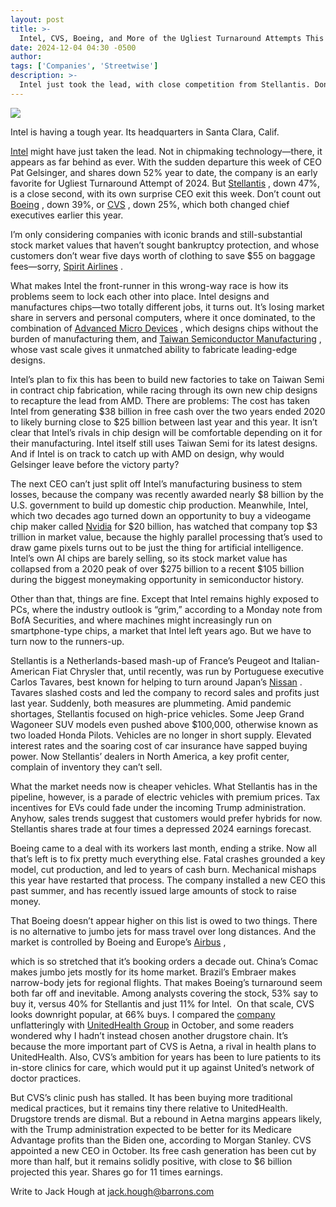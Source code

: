 ```yaml
---
layout: post
title: >-
  Intel, CVS, Boeing, and More of the Ugliest Turnaround Attempts This Year
date: 2024-12-04 04:30 -0500
author: 
tags: ['Companies', 'Streetwise']
description: >-
  Intel just took the lead, with close competition from Stellantis. Don’t count out Boeing.
---
```






 


 





![](https://images.barrons.com/im-07795686?width=548&height=366)


Intel is having a tough year. Its headquarters in Santa Clara, Calif.











 [Intel](https://www.barrons.com/market-data/stocks/intc?mod=article_chiclet) might have just taken the lead. Not in chipmaking technology—there, it appears as far behind as ever. With the sudden departure this week of CEO Pat Gelsinger, and shares down 52% year to date, the company is an early favorite for Ugliest Turnaround Attempt of 2024. But [Stellantis](https://www.barrons.com/market-data/stocks/stla?mod=article_chiclet) , down 47%, is a close second, with its own surprise CEO exit this week. Don’t count out [Boeing](https://www.barrons.com/market-data/stocks/ba?mod=article_chiclet) , down 39%, or [CVS](https://www.barrons.com/market-data/stocks/cvs?mod=article_chiclet) , down 25%, which both changed chief executives earlier this year.


 I’m only considering companies with iconic brands and still-substantial stock market values that haven’t sought bankruptcy protection, and whose customers don’t wear five days worth of clothing to save \$55 on baggage fees—sorry, [Spirit Airlines](https://www.barrons.com/market-data/stocks/saveq?mod=article_chiclet) . 


What makes Intel the front-runner in this wrong-way race is how its problems seem to lock each other into place. Intel designs and manufactures chips—two totally different jobs, it turns out. It’s losing market share in servers and personal computers, where it once dominated, to the combination of [Advanced Micro Devices](https://www.barrons.com/market-data/stocks/amd?mod=article_chiclet) , which designs chips without the burden of manufacturing them, and [Taiwan Semiconductor Manufacturing](https://www.barrons.com/market-data/stocks/2330?countrycode=tw&mod=article_chiclet) , whose vast scale gives it unmatched ability to fabricate leading-edge designs.


Intel’s plan to fix this has been to build new factories to take on Taiwan Semi in contract chip fabrication, while racing through its own new chip designs to recapture the lead from AMD. There are problems: The cost has taken Intel from generating \$38 billion in free cash over the two years ended 2020 to likely burning close to \$25 billion between last year and this year. It isn’t clear that Intel’s rivals in chip design will be comfortable depending on it for their manufacturing. Intel itself still uses Taiwan Semi for its latest designs. And if Intel is on track to catch up with AMD on design, why would Gelsinger leave before the victory party?


The next CEO can’t just split off Intel’s manufacturing business to stem losses, because the company was recently awarded nearly \$8 billion by the U.S. government to build up domestic chip production. Meanwhile, Intel, which two decades ago turned down an opportunity to buy a videogame chip maker called [Nvidia](https://www.barrons.com/market-data/stocks/nvda?mod=article_chiclet)  for \$20 billion, has watched that company top \$3 trillion in market value, because the highly parallel processing that’s used to draw game pixels turns out to be just the thing for artificial intelligence. Intel’s own AI chips are barely selling, so its stock market value has collapsed from a 2020 peak of over \$275 billion to a recent \$105 billion during the biggest moneymaking opportunity in semiconductor history.










Other than that, things are fine. Except that Intel remains highly exposed to PCs, where the industry outlook is “grim,” according to a Monday note from BofA Securities, and where machines might increasingly run on smartphone-type chips, a market that Intel left years ago. But we have to turn now to the runners-up. 


Stellantis is a Netherlands-based mash-up of France’s Peugeot and Italian-American Fiat Chrysler that, until recently, was run by Portuguese executive Carlos Tavares, best known for helping to turn around Japan’s [Nissan](https://www.barrons.com/market-data/stocks/7201?countrycode=jp&mod=article_chiclet) . Tavares slashed costs and led the company to record sales and profits just last year. Suddenly, both measures are plummeting. Amid pandemic shortages, Stellantis focused on high-price vehicles. Some Jeep Grand Wagoneer SUV models even pushed above \$100,000, otherwise known as two loaded Honda Pilots. Vehicles are no longer in short supply. Elevated interest rates and the soaring cost of car insurance have sapped buying power. Now Stellantis’ dealers in North America, a key profit center, complain of inventory they can’t sell.


What the market needs now is cheaper vehicles. What Stellantis has in the pipeline, however, is a parade of electric vehicles with premium prices. Tax incentives for EVs could fade under the incoming Trump administration. Anyhow, sales trends suggest that customers would prefer hybrids for now. Stellantis shares trade at four times a depressed 2024 earnings forecast.  


Boeing came to a deal with its workers last month, ending a strike. Now all that’s left is to fix pretty much everything else. Fatal crashes grounded a key model, cut production, and led to years of cash burn. Mechanical mishaps this year have restarted that process. The company installed a new CEO this past summer, and has recently issued large amounts of stock to raise money.  





That Boeing doesn’t appear higher on this list is owed to two things. There is no alternative to jumbo jets for mass travel over long distances. And the market is controlled by Boeing and Europe’s [Airbus](https://www.barrons.com/market-data/stocks/air?countrycode=fr&mod=article_chiclet) , 



 which is so stretched that it’s booking orders a decade out. China’s Comac makes jumbo jets mostly for its home market. Brazil’s Embraer makes narrow-body jets for regional flights. That makes Boeing’s turnaround seem both far off and inevitable. Among analysts covering the stock, 53% say to buy it, versus 40% for Stellantis and just 11% for Intel. 
On that scale, CVS looks downright popular, at 66% buys. I compared the [company](https://www.barrons.com/articles/cvs-is-underperforming-unitedhealth-its-drugstores-are-to-blame-0d35ecf2?mod=article_inline) unflatteringly with [UnitedHealth Group](https://www.barrons.com/market-data/stocks/unh?mod=article_chiclet) in October, and some readers wondered why I hadn’t instead chosen another drugstore chain. It’s because the more important part of CVS is Aetna, a rival in health plans to UnitedHealth. Also, CVS’s ambition for years has been to lure patients to its in-store clinics for care, which would put it up against United’s network of doctor practices.


But CVS’s clinic push has stalled. It has been buying more traditional medical practices, but it remains tiny there relative to UnitedHealth. Drugstore trends are dismal. But a rebound in Aetna margins appears likely, with the Trump administration expected to be better for its Medicare Advantage profits than the Biden one, according to Morgan Stanley. CVS appointed a new CEO in October. Its free cash generation has been cut by more than half, but it remains solidly positive, with close to \$6 billion projected this year. Shares go for 11 times earnings. 


Write to Jack Hough at [jack.hough@barrons.com](mailto:jack.hough@barrons.com)









